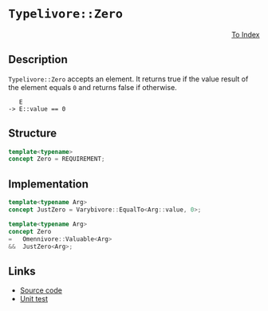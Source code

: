 <!-- Copyright 2024 Feng Mofan
SPDX-License-Identifier: Apache-2.0 -->

# `Typelivore::Zero`

<p style='text-align: right;'><a href="../../concepts.md#typelivore-zero">To Index</a></p>

## Description

`Typelivore::Zero` accepts an element.
It returns true if the value result of the element equals `0` and returns false if otherwise.

<pre><code>   E
-> E::value == 0</code></pre>

## Structure

```C++
template<typename>
concept Zero = REQUIREMENT;
```

## Implementation

```C++
template<typename Arg>
concept JustZero = Varybivore::EqualTo<Arg::value, 0>;

template<typename Arg>
concept Zero
=   Omennivore::Valuable<Arg>
&&  JustZero<Arg>;
```

## Links

- [Source code](../../../../conceptrodon/descend/typelivore/concepts/zero.hpp)
- [Unit test](../../../../tests/unit/concepts/typelivore/zero.test.hpp)
